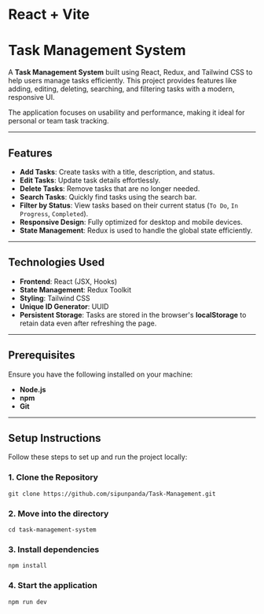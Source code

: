 # React + Vite

# Task Management System

A **Task Management System** built using React, Redux, and Tailwind CSS to help users manage tasks efficiently. This project provides features like adding, editing, deleting, searching, and filtering tasks with a modern, responsive UI.

The application focuses on usability and performance, making it ideal for personal or team task tracking.

---

## Features

- **Add Tasks**: Create tasks with a title, description, and status.
- **Edit Tasks**: Update task details effortlessly.
- **Delete Tasks**: Remove tasks that are no longer needed.
- **Search Tasks**: Quickly find tasks using the search bar.
- **Filter by Status**: View tasks based on their current status (`To Do`, `In Progress`, `Completed`).
- **Responsive Design**: Fully optimized for desktop and mobile devices.
- **State Management**: Redux is used to handle the global state efficiently.

---

## Technologies Used

- **Frontend**: React (JSX, Hooks)
- **State Management**: Redux Toolkit
- **Styling**: Tailwind CSS
- **Unique ID Generator**: UUID
- **Persistent Storage**: Tasks are stored in the browser's **localStorage** to retain data even after refreshing the page.

---

## Prerequisites

Ensure you have the following installed on your machine:

- **Node.js** 
- **npm**
- **Git**

---

## Setup Instructions

Follow these steps to set up and run the project locally:

### 1. Clone the Repository

```
git clone https://github.com/sipunpanda/Task-Management.git

```
### 2. Move into the directory
```
cd task-management-system
```
### 3. Install dependencies
```
npm install
```
### 4. Start the application
```
npm run dev
```